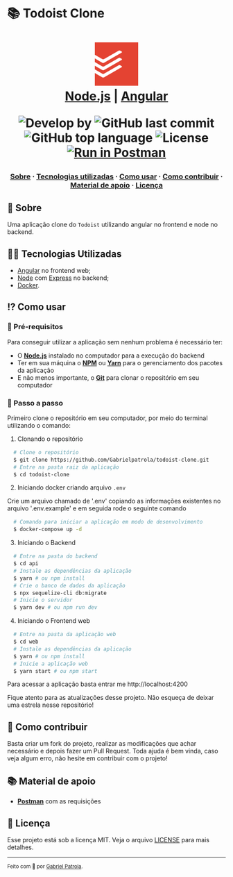 # 📚 Todoist Clone

<h1 align="center">
    <img alt="Todoist" src="assets/todoist.png" height="100px" />
    <br/>
   <a href="https://nodejs.org/en/" target="_blank" rel="noopener">Node.js</a> | <a href="https://angular.io/docs" target="_blank" rel="noopener">Angular</a>

<p align="center">
  <img alt="Develop by" src="https://img.shields.io/badge/Develop%20by-Gabriel%20Patrola-blue?style=flat&logo=Awesome-Lists">
  <img alt="GitHub last commit" src="https://img.shields.io/github/last-commit/gabrielpatrola/todoist-clone?color=informational&style=flat&logo=GitHub-Actions">
  <img alt="GitHub top language" src="https://img.shields.io/github/languages/top/gabrielpatrola/todoist-clone?color=important&style=flat&logo=Javascript">
  <img alt="License" src="https://img.shields.io/github/license/gabrielpatrola/todoist-clone?&style=flat&logo=Google-Sheets">
   <a href="./assets/Todoist.postman_collection.json" target="_blank" rel="noopener"><img alt="Run in Postman" src="https://run.pstmn.io/button.svg"></a>
<p>

<h3 align="center">
  <a href="#-sobre">Sobre</a>
  <span> · </span>
  <a href="#-tecnologias-utilizadas">Tecnologias utilizadas</a>
  <span> · </span>
  <a href="#-como-usar">Como usar</a>
  <span> · </span>
  <a href="#-como-contribuir">Como contribuir</a>
  <span> · </span>
  <a href="#-material-de-apoio">Material de apoio</a>
  <span> · </span>
  <a href="#-licença">Licença</a>
</h3>

## 💭 Sobre

Uma aplicação clone do `Todoist` utilizando angular no frontend e node no backend.

## 👨‍💻 Tecnologias Utilizadas

- <a href="https://angular.io/docs" target="_blank" rel="noopener">Angular</a> no frontend web;
- <a href="https://nodejs.org/en/" target="_blank" rel="noopener">Node</a> com <a href="https://expressjs.com/" target="_blank" rel="noopener">Express</a> no backend;
- <a href="https://docs.docker.com/" target="_blank" rel="noopener">Docker</a>.

## ⁉ Como usar

### 🤔 Pré-requisitos

Para conseguir utilizar a aplicação sem nenhum problema é necessário ter:

- O **<a href="https://nodejs.org/en/" target="_blank" rel="noopener">Node.js</a>** instalado no computador para a execução do backend
- Ter em sua máquina o **<a href="https://www.npmjs.com/" target="_blank" rel="noopener">NPM</a>** ou **<a href="https://yarnpkg.com/" target="_blank" rel="noopener">Yarn</a>** para o gerenciamento dos pacotes da aplicação
- E não menos importante, o **<a href="https://git-scm.com/" target="_blank" rel="noopener">Git</a>** para clonar o repositório em seu computador

### 📝 Passo a passo

Primeiro clone o repositório em seu computador, por meio do terminal utilizando o comando:

1. Clonando o repositório

```sh
  # Clone o repositório
  $ git clone https://github.com/Gabrielpatrola/todoist-clone.git
  # Entre na pasta raiz da aplicação
  $ cd todoist-clone
```

2. Iniciando docker criando arquivo `.env`

Crie um arquivo chamado de '.env' copiando as informações existentes no arquivo '.env.example' e em seguida rode o seguinte comando

```sh
  # Comando para iniciar a aplicação em modo de desenvolvimento
  $ docker-compose up -d
```

3. Iniciando o Backend

```sh
  # Entre na pasta do backend
  $ cd api
  # Instale as dependências da aplicação
  $ yarn # ou npm install
  # Crie o banco de dados da aplicação
  $ npx sequelize-cli db:migrate
  # Inicie o servidor
  $ yarn dev # ou npm run dev
```

4. Iniciando o Frontend web

```sh
  # Entre na pasta da aplicação web
  $ cd web
  # Instale as dependências da aplicação
  $ yarn # ou npm install
  # Inicie a aplicação web
  $ yarn start # ou npm start
```

Para acessar a aplicação basta entrar me http://localhost:4200

Fique atento para as atualizações desse projeto. Não esqueça de deixar uma estrela nesse repositório!

## 💪 Como contribuir

Basta criar um fork do projeto, realizar as modificações que achar necessário e depois fazer um Pull Request.
Toda ajuda é bem vinda, caso veja algum erro, não hesite em contribuir com o projeto!

## 📚 Material de apoio

- **<a href="./assets/Todoist.postman_collection.json" target="_blank" rel="noopener">Postman</a>** com as requisições

## 📃 Licença

Esse projeto está sob a licença MIT. Veja o arquivo [LICENSE](/LICENSE) para mais detalhes.

---

<sup> Feito com 💙 por <a href="https://github.com/gabrielpatrola" target="_blank" rel="noopener">Gabriel Patrola</a>.
